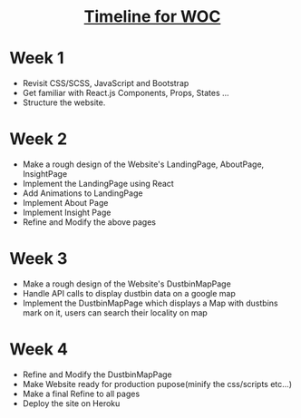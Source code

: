 <h1 align="center"> <ins>Timeline for WOC</ins> </h1>

# Week 1

- Revisit CSS/SCSS, JavaScript and Bootstrap
- Get familiar with React.js Components, Props, States ...
- Structure the website.

# Week 2

- Make a rough design of the Website's LandingPage, AboutPage, InsightPage
- Implement the LandingPage using React
- Add Animations to LandingPage
- Implement About Page
- Implement Insight Page
- Refine and Modify the above pages

# Week 3

- Make a rough design of the Website's DustbinMapPage
- Handle API calls to display dustbin data on a google map
- Implement the DustbinMapPage which displays a Map with dustbins mark
  on it, users can search their locality on map

# Week 4

- Refine and Modify the DustbinMapPage
- Make Website ready for production pupose(minify the css/scripts etc...)
- Make a final Refine to all pages
- Deploy the site on Heroku

